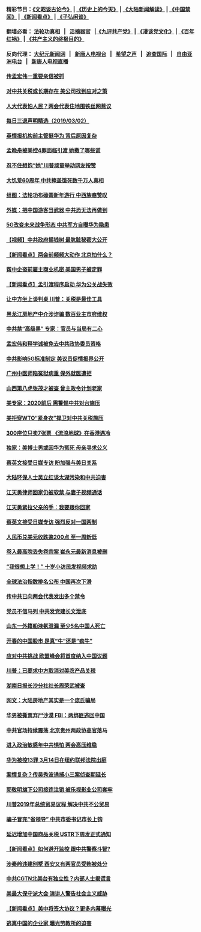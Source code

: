 #### 精彩节目：[《文昭谈古论今》](http://155.138.205.71/wenzhao) | [《历史上的今天》](http://155.138.205.71/today-in-history) | [《大陆新闻解读》](http://155.138.205.71/ntdtv-comedy) | [《中国禁闻》](http://155.138.205.71/ntdtv-news) | [《新闻看点》](http://155.138.205.71/news-insight) | [《子弘闲谈》](http://155.138.205.71/zihongxiantan/) 

 #### 翻墙必看： [法轮功真相](http://155.138.205.71:10000/videos/truth.html) &nbsp;&nbsp;|&nbsp;&nbsp; [活摘器官](http://155.138.205.71:10000/videos/res/Organs/) &nbsp;&nbsp;|[《九评共产党》](http://155.138.205.71:10000/videos/jiuping) | [《漫谈党文化》](http://155.138.205.71:10000/videos/mtdwh) | [《百年红祸》](http://155.138.205.71:10000/videos/bnhh) | [《共产主义的终极目的》](http://155.138.205.71:10000/videos/res/zjmd) 

 #### 反向代理： [大纪元新闻网](http://155.138.205.71:10080/) &nbsp;&nbsp;|&nbsp;&nbsp; [新唐人电视台](http://155.138.205.71:8000/) &nbsp;&nbsp;|&nbsp;&nbsp; [希望之声](http://155.138.205.71:8200/) &nbsp;&nbsp;|&nbsp;&nbsp; [追查国际](http://155.138.205.71:10010/) &nbsp;&nbsp;|&nbsp;&nbsp; [自由亚洲电台](http://155.138.205.71:9800/) &nbsp;&nbsp;|&nbsp;&nbsp; [新唐人电视直播](http://155.138.205.71/) 

#### [传孟宏伟一重要亲信被抓](../pages/nsc413/n11085203.md?t=03030637) 

#### [对中共关税或长期存在 美公司找到应对之策](../pages/nsc413/n11084764.md?t=03030637) 

#### [人大代表怕人民？两会代表住地围铁丝网惹议](../pages/nsc413/n11085082.md?t=03030637) 


#### [每日三退声明精选（2019/03/02）](../pages/nsc413/n11085114.md?t=03030637) 

#### [英情报机构前主管挺华为 背后原因复杂](../pages/nsc413/n11083841.md?t=03030637) 

#### [孟晚舟被美控4罪面临引渡 她撒了哪些谎](../pages/nsc413/n11084821.md?t=03030637) 

#### [忍不住想抱“她”川普顽童举动网友按赞](../pages/nsc413/n11084691.md?t=03030637) 

#### [大饥荒60周年 中共掩盖饿死数千万人真相](../pages/nsc413/n11084521.md?t=03030637) 

#### [组图：法轮功布碌崙新年游行 中西族裔赞叹](../pages/nsc413/n11084713.md?t=03030637) 

#### [外媒：把中国游客当武器 中共恐无法再做到](../pages/nsc413/n11082194.md?t=03030637) 

#### [5G改变未来战争形态 中共军方自曝华为隐患](../pages/nsc413/n11080193.md?t=03030637) 

#### [【视频】中共政府摇钱树 最肮脏秘密大公开](../pages/nsc413/n11018479.md?t=03030637) 

#### [【新闻看点】两会前频频大动作 北京怕什么？](../pages/nsc413/n11084463.md?t=03030637) 

#### [帮中企盗前雇主商业机密 美国男子被定罪](../pages/nsc413/n11084590.md?t=03030637) 

#### [【新闻看点】孟引渡程序启动 华为公关战失效](../pages/nsc413/n11084453.md?t=03030637) 

#### [让中方坐上谈判桌 川普：关税是最佳工具](../pages/nsc413/n11084359.md?t=03030637) 

#### [黑龙江房地产中介涉诈骗 数百业主市府维权](../pages/nsc413/n11084498.md?t=03030637) 

#### [中共禁“高级黑” 专家：官员与当局有二心](../pages/nsc413/n11084288.md?t=03030637) 

#### [孟宏伟和释学诚被免去中共政协委员资格](../pages/nsc413/n11084421.md?t=03030637) 

#### [中共影响5G标准制定 美议员促情报界公开](../pages/nsc413/n11084422.md?t=03030637) 

#### [广州中医师陷冤狱病重 保外就医遭拒](../pages/nsc413/n11053515.md?t=03030637) 

#### [山西第八虎张茂才被查 曾主政令计划老家](../pages/nsc413/n11084247.md?t=03030637) 

#### [美专家：2020前后 需警惕中共对台施压](../pages/nsc413/n11084164.md?t=03030637) 


#### [美拒穿WTO“紧身衣”捍卫对中共关税施压](../pages/nsc413/n11084156.md?t=03030637) 

#### [300座位只卖7张票 《流浪地球》在香港遇冷](../pages/nsc413/n11084021.md?t=03030637) 

#### [独家：美博士男或因华为冤死 母亲寻求公义](../pages/nsc413/n11082270.md?t=03030637) 

#### [蔡英文接受日媒专访 盼加强与美日关系](../pages/nsc413/n11083821.md?t=03030637) 

#### [大陆环保人士吴立红谈太湖污染和中共迫害](../pages/nsc413/n11083885.md?t=03030637) 

#### [江天勇律师回家仍被软禁 与妻子视频通话](../pages/nsc413/n11083670.md?t=03030637) 

#### [江天勇紧拉父亲的手：我要跟你回家](../pages/nsc413/n11082977.md?t=03030637) 

#### [蔡英文接受日媒专访 强烈反对一国两制](../pages/nsc413/n11083772.md?t=03030637) 

#### [人民币兑美元收跌逾200点 至一周新低](../pages/nsc413/n11083568.md?t=03030637) 

#### [卷入最高院丢失卷宗案 崔永元最新消息被删](../pages/nsc413/n11083425.md?t=03030637) 

#### [“我很想上学！” 十岁小访民发视频求助](../pages/nsc413/n11083426.md?t=03030637) 

#### [全球法治指数排名公布 中国再次下滑](../pages/nsc413/n11083388.md?t=03030637) 

#### [传中共已向两会代表发出多个禁令](../pages/nsc413/n11083242.md?t=03030637) 

#### [党员不信马列 中共发党建长文泄底](../pages/nsc413/n11083141.md?t=03030637) 

#### [山东一外籍船液氨泄漏 至少5名中国人死亡](../pages/nsc413/n11083259.md?t=03030637) 

#### [开春的中国股市 是真“牛”还是“疯牛”](../pages/nsc413/n11083096.md?t=03030637) 

#### [应对中共挑战 欧盟峰会将首度纳入中国议题](../pages/nsc413/n11083159.md?t=03030637) 

#### [川普：已要求中方取消对美农产品关税](../pages/nsc413/n11083216.md?t=03030637) 

#### [湖南日报长沙分社社长周荣武被查](../pages/nsc413/n11083132.md?t=03030637) 

#### [网文：大陆房地产其实是一个庞氏骗局](../pages/nsc413/n11082988.md?t=03030637) 

#### [华男被撕票弃尸沙漠 FBI：两绑匪逃回中国](../pages/nsc413/n11082885.md?t=03030637) 

#### [中共官场持续震荡 北京贵州两政协高官落马](../pages/nsc413/n11083095.md?t=03030637) 

#### [进入政治敏感年中共惧怕 两会高压维稳](../pages/nsc413/n11082803.md?t=03030637) 

#### [华为被控13罪 3月14日在纽约联邦法院出庭](../pages/nsc413/n11082772.md?t=03030637) 

#### [案情复杂？传吴秀波诱捕小三案侦查期延长](../pages/nsc413/n11082494.md?t=03030637) 

#### [郭敬明旗下公司接连注销 被乐视影业公司套牢](../pages/nsc413/n11082525.md?t=03030637) 

#### [川普2019年总统贸易议程 解决中共不公贸易](../pages/nsc413/n11082766.md?t=03030637) 

#### [骗子冒充“省领导” 中共市委书记市长上钩](../pages/nsc413/n11082471.md?t=03030637) 

#### [延迟增加中国商品关税 USTR下周发正式通知](../pages/nsc413/n11082707.md?t=03030637) 

#### [【新闻看点】如何避开监控 跟中共警察斗智?](../pages/nsc413/n11082342.md?t=03030637) 

#### [涉秦岭违建别墅 西安又有两官员受贿被处分](../pages/nsc413/n11082578.md?t=03030637) 

#### [中共CGTN北美台有独立性？内部人士揭谎言](../pages/nsc413/n11082511.md?t=03030637) 

#### [美最大保守派大会 演讲人警告社会主义威胁](../pages/nsc413/n11082171.md?t=03030637) 

#### [【新闻看点】美中将签大协议？更多内幕曝光](../pages/nsc413/n11082208.md?t=03030637) 

#### [逃离中国的企业家 曝光劳教所的迫害](../pages/nsc413/n11080422.md?t=03030637) 

